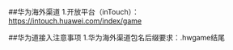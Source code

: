 ##华为海外渠道
	1.开放平台（inTouch）：https://intouch.huawei.com/index/game
	





##华为道接入注意事项
	1.华为海外渠道包名后缀要求：.hwgame结尾
	



